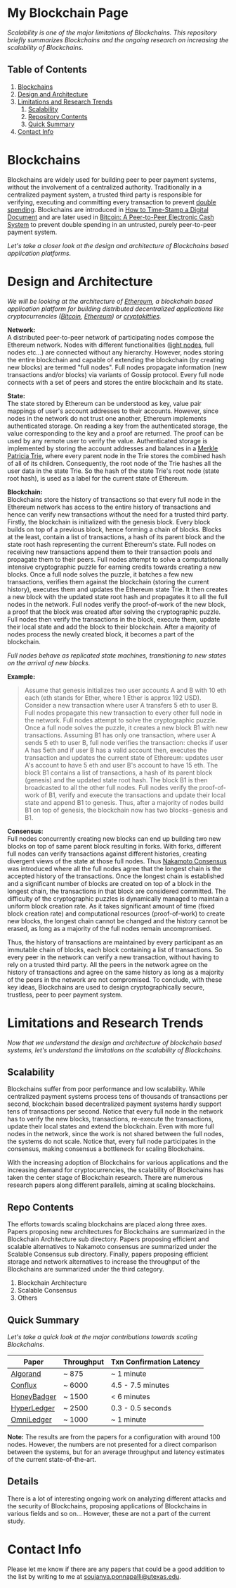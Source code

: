 # My Blockchain Page

*Scalability is one of the major limitations of Blockchains. This repository briefly summarizes Blockchains and the ongoing research on increasing the scalability of Blockchains.*

## Table of Contents ##

1. [Blockchains](https://github.com/SoujanyaPonnapalli/MyBlockchainPage#blockchains)  
2. [Design and Architecture](https://github.com/SoujanyaPonnapalli/MyBlockchainPage#design-and-architecture)  
3. [Limitations and Research Trends](https://github.com/SoujanyaPonnapalli/MyBlockchainPage/blob/master/README.md#limitations-and-research-trends)
    1. [Scalability](https://github.com/SoujanyaPonnapalli/MyBlockchainPage#scalability)  
    2. [Repository Contents](https://github.com/SoujanyaPonnapalli/MyBlockchainPage#repo-contents)
    3. [Quick Summary](https://github.com/SoujanyaPonnapalli/MyBlockchainPage#quick-summary)
6. [Contact Info](https://github.com/SoujanyaPonnapalli/MyBlockchainPage#contact-info)

# Blockchains

Blockchains are widely used for building peer to peer payment systems, without the involvement of a centralized authority. Traditionally in a centralized payment system, a trusted third party is responsible for verifying, executing and committing every transaction to prevent [double spending](https://en.wikipedia.org/wiki/Double-spending). Blockchains are introduced in [How to Time-Stamp a Digital Document](https://www.anf.es/pdf/Haber_Stornetta.pdf) and are later used in [Bitcoin: A Peer-to-Peer Electronic Cash System](https://www.bitcoin.org/bitcoin.pdf) to prevent double spending in an untrusted, purely peer-to-peer payment system.

*Let's take a closer look at the design and architecture of Blockchains based application platforms.*

# Design and Architecture

*We will be looking at the architecture of [Ethereum](https://github.com/ethereum), a blockchain based application platform for building distributed decentralized applications like cryptocurrencies ([Bitcoin](https://bitcoin.org/en/), [Ethereum](https://www.ethereum.org)) or [cryptokitties](https://www.cryptokitties.co).*

**Network:**  
A distributed peer-to-peer network of participating nodes compose the Ethereum network. Nodes with different functionalities ([light nodes](https://github.com/ethereum/wiki/wiki/Light-client-protocol), full nodes etc...) are connected without any hierarchy. However, nodes storing the entire blockchain and capable of extending the blockchain (by creating new blocks) are termed "full nodes". Full nodes propagate information (new transactions and/or blocks) via variants of Gossip protocol. Every full node connects with a set of peers and stores the entire blockchain and its state.

**State:**  
The state stored by Ethereum can be understood as key, value pair mappings of user's account addresses to their accounts. However, since nodes in the network do not trust one another, Ethereum implements authenticated storage. On reading a key from the authenticated storage, the value corresponding to the key and a proof are returned. The proof can be used by any remote user to verify the value. Authenticated storage is implemented by storing the account addresses and balances in a [Merkle Patricia Trie](https://github.com/ethereum/wiki/wiki/Patricia-Tree#main-specification-merkle-patricia-trie), where every parent node in the Trie stores the combined hash of all of its children. Consequently, the root node of the Trie hashes all the user data in the state Trie. So the hash of the state Trie's root node (state root hash), is used as a label for the current state of Ethereum. 

**Blockchain:**  
Blockchains store the history of transactions so that every full node in the Ethereum network has access to the entire history of transactions and hence can verify new transactions without the need for a trusted third party. Firstly, the blockchain is initialized with the genesis block. Every block builds on top of a previous block, hence forming a chain of blocks. Blocks at the least, contain a list of transactions, a hash of its parent block and the state root hash representing the current Ethereum's state. Full nodes on receiving new transactions append them to their transaction pools and propagate them to their peers. Full nodes attempt to solve a computationally intensive cryptographic puzzle for earning credits towards creating a new blocks. Once a full node solves the puzzle, it batches a few new transactions, verifies them against the blockchain (storing the current history), executes them and updates the Ethereum state Trie. It then creates a new block with the updated state root hash and propagates it to all the full nodes in the network. Full nodes verify the proof-of-work of the new block, a proof that the block was created after solving the cryptographic puzzle. Full nodes then verify the transactions in the block, execute them, update their local state and add the block to their blockchain. After a majority of nodes process the newly created block, it becomes a part of the blockchain.  

*Full nodes behave as replicated state machines, transitioning to new states on the arrival of new blocks.*

**Example:**  
> Assume that genesis initializes two user accounts A and B with 10 eth each (eth stands for Ether, where 1 Ether is approx 192 USD). Consider a new transaction where user A transfers 5 eth to user B. Full nodes propagate this new transaction to every other full node in the network. Full nodes attempt to solve the cryptographic puzzle. Once a full node solves the puzzle, it creates a new block B1 with new transactions. Assuming B1 has only one transaction, where user A sends 5 eth to user B, full node verifies the transaction: checks if user A has 5eth and if user B has a valid account then, executes the transaction and updates the current state of Ethereum: updates user A's account to have 5 eth and user B's account to have 15 eth. The block B1 contains a list of transactions, a hash of its parent block (genesis) and the updated state root hash. The block B1 is then broadcasted to all the other full nodes. Full nodes verify the proof-of-work of B1, verify and execute the transactions and update their local state and append B1 to genesis. Thus, after a majority of nodes build B1 on top of genesis, the blockchain now has two blocks - genesis and B1.

**Consensus:**  
Full nodes concurrently creating new blocks can end up building two new blocks on top of same parent block resulting in forks. With forks, different full nodes can verify transactions against different histories, creating divergent views of the state at those full nodes. Thus [Nakamoto Consensus](https://bitcoin.org/bitcoin.pdf) was introduced where all the full nodes agree that the longest chain is the accepted history of the transactions. Once the longest chain is established and a significant number of blocks are created on top of a block in the longest chain, the transactions in that block are considered committed. The difficulty of the cryptographic puzzles is dynamically managed to maintain a uniform block creation rate. As it takes significant amount of time (fixed block creation rate) and computational resources (proof-of-work) to create new blocks, the longest chain cannot be changed and the history cannot be erased, as long as a majority of the full nodes remain uncompromised.

Thus, the history of transactions are maintained by every participant as an immutable chain of blocks, each block containing a list of transactions. So every peer in the network can verify a new transaction, without having to rely on a trusted third party. All the peers in the network agree on the history of transactions and agree on the same history as long as a majority of the peers in the network are not compromised. To conclude, with these key ideas, Blockchains are used to design cryptographically secure, trustless, peer to peer payment system.

# Limitations and Research Trends 

*Now that we understand the design and architecture of blockchain based systems, let's understand the limitations on the scalability of Blockchains.*

## Scalability ##

Blockchains suffer from poor performance and low scalability. While centralized payment systems process tens of thousands of transactions per second, blockchain based decentralized payment systems hardly support tens of transactions per second. Notice that every full node in the network has to verify the new blocks, transactions, re-execute the transactions, update their local states and extend the blockchain. Even with more full nodes in the network, since the work is not shared between the full nodes, the systems do not scale. Notice that, every full node participates in the consensus, making consensus a bottleneck for scaling Blockchains.

With the increasing adoption of Blockchains for various applications and the increasing demand for cryptocurrencies, the scalability of Blockchains has taken the center stage of Blockchain research. There are numerous research papers along different parallels, aiming at scaling blockchains.

## Repo Contents ##

The efforts towards scaling blockchains are placed along three axes. Papers proposing new architectures for Blockchains are summarized in the Blockchain Architecture sub directory. Papers proposing efficient and scalable alternatives to Nakamoto consensus are summarized under the Scalable Consensus sub directory. Finally, papers proposing efficient storage and network alternatives to increase the throughput of the Blockchains are summarized under the third category.
  
1. Blockchain Architecture  
2. Scalable Consensus
3. Others  

## Quick Summary ##

*Let's take a quick look at the major contributions towards scaling Blockchains.*

| Paper         | Throughput   | Txn Confirmation Latency |
| ------------- | ------------ | -----------------|
| [Algorand](https://dl.acm.org/citation.cfm?id=3132757)              | ~  875       |  ~ 1 minute      |
| [Conflux](https://arxiv.org/abs/1805.03870)                         | ~ 6000       | 4.5 - 7.5 minutes|
| [HoneyBadger](https://dl.acm.org/citation.cfm?id=2978399)           | ~ 1500       |  < 6 minutes     |
| [HyperLedger](https://dl.acm.org/citation.cfm?id=3190538)           | ~ 2500       | 0.3 - 0.5 seconds|
| [OmniLedger](https://ieeexplore.ieee.org/abstract/document/8418625) | ~ 1000       | ~ 1 minute       |

**Note:** The results are from the papers for a configuration with around 100 nodes. However, the numbers are not presented for a direct comparison between the systems, but for an average throughput and latency estimates of the current state-of-the-art.

## Details ##

There is a lot of interesting ongoing work on analyzing different attacks and the security of Blockchains, proposing applications of Blockchains in various fields and so on... However, these are not a part of the current study.


# Contact Info 

Please let me know if there are any papers that could be a good addition to the list by writing to me at soujanya.ponnapalli@utexas.edu.
